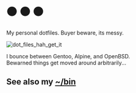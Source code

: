 # ⚫ ⚫ ⚫

My personal dotfiles. Buyer beware, its messy.

![dot_files_hah_get_it](https://i.imgur.com/xENdAZB.png)

I bounce between Gentoo, Alpine, and OpenBSD.  
Bewarned things get moved around arbitrarily...

## See also my [~/bin](http://github.com/mitchweaver/bin)
